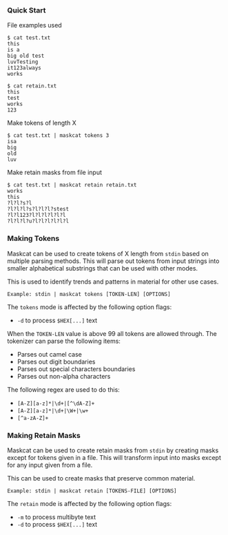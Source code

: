 ### Quick Start
File examples used
```
$ cat test.txt
this
is a
big old test
luvTesting
it123always
works

$ cat retain.txt
this
test
works
123
```
Make tokens of length X
```
$ cat test.txt | maskcat tokens 3
isa
big
old
luv
```
Make retain masks from file input
```
$ cat test.txt | maskcat retain retain.txt
works
this
?l?l?s?l
?l?l?l?s?l?l?l?stest
?l?l123?l?l?l?l?l?l
?l?l?l?u?l?l?l?l?l?l
```

### Making Tokens
Maskcat can be used to create tokens of X length from `stdin` based on multiple
parsing methods. This will parse out tokens from input strings into smaller
alphabetical substrings that can be used with other modes.

This is used to identify trends and patterns in material for other use cases.

```
Example: stdin | maskcat tokens [TOKEN-LEN] [OPTIONS]
```

The `tokens` mode is affected by the following option flags:
- `-d` to process `$HEX[...]` text

When the `TOKEN-LEN` value is above 99 all tokens are allowed through. The
tokenizer can parse the following items:
 - Parses out camel case
 - Parses out digit boundaries
 - Parses out special characters boundaries
 - Parses out non-alpha characters

The following regex are used to do this:
 - `[A-Z][a-z]*|\d+|[^\dA-Z]+`
 - `[A-Z][a-z]*|\d+|\W+|\w+`
 - `[^a-zA-Z]+`

### Making Retain Masks
Maskcat can be used to create retain masks from `stdin` by creating masks
except for tokens given in a file. This will transform input into masks except
for any input given from a file.

This can be used to create masks that preserve common material.
```
Example: stdin | maskcat retain [TOKENS-FILE] [OPTIONS]
```

The `retain` mode is affected by the following option flags:
- `-m` to process multibyte text
- `-d` to process `$HEX[...]` text

